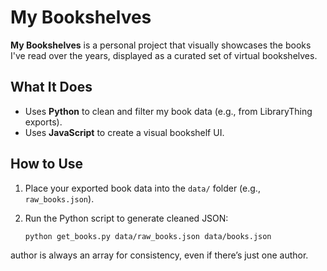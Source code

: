 # My Bookshelves

**My Bookshelves** is a personal project that visually showcases the books I've read over the years, displayed as a curated set of virtual bookshelves.

## What It Does

- Uses **Python** to clean and filter my book data (e.g., from LibraryThing exports).
- Uses **JavaScript** to create a visual bookshelf UI.

## How to Use

1. Place your exported book data into the `data/` folder (e.g., `raw_books.json`).
2. Run the Python script to generate cleaned JSON:

   ```bash
   python get_books.py data/raw_books.json data/books.json
   ```

author is always an array for consistency, even if there’s just one author.
